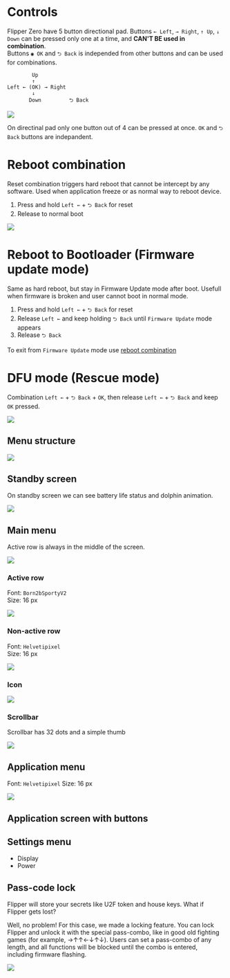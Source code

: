 # Controls 

Flipper Zero have 5 button directional pad. Buttons `← Left`, `→ Right`, `↑ Up`, `↓ Down` can be pressed only one at a time, and **CAN'T BE used in combination**.  
Buttons `◉ OK` and `⮌ Back` is independed from other buttons and can be used for combinations.

```
        Up
        ↑
Left ← (OK) → Right
        ↓
       Down         ⮌ Back   
```

![](./../wiki_static/ui/buttons.png)

On directinal pad only one button out of 4 can be pressed at once. `OK` and `⮌ Back` buttons are indepandent.  

# Reboot combination

Reset combination triggers hard reboot that cannot be intercept by any software. Used when application freeze or as normal way to reboot device.
 
 1. Press and hold `Left ←` + `⮌ Back` for reset
 2. Release to normal boot

![](../wiki_static/ui/reset-combo.png)

# Reboot to Bootloader (Firmware update mode)

Same as hard reboot, but stay in Firmware Update mode after boot. Usefull when firmware is broken and user cannot boot in normal mode.

1. Press and hold `Left ←` + `⮌ Back` for reset
2. Release `Left ←` and keep holding `⮌ Back` until `Firmware Update` mode appears
3. Release `⮌ Back`

To exit from `Firmware Update` mode use [reboot combination](#reboot-combination) 

# DFU mode (Rescue mode)



Combination `Left ←` + `⮌ Back` + `OK`, then release `Left ←` + `⮌ Back` and keep `OK` pressed.

![](../wiki_static/ui/dfu-combo.png)

## Menu structure

![](../wiki_static/ui/menu-navigation.png)

## Standby screen 

On standby screen we can see battery life status and dolphin animation. 

![](../wiki_static/ui/UI-Standby.png)

## Main menu

Active row is always in the middle of the screen.

![](./../wiki_static/ui/UI-main-menu-screen.png)

### Active row

Font: `Born2bSportyV2`  
Size: 16 px  

![](./../wiki_static/ui/UI-active-row-text.png)

### Non-active row

Font: `Helvetipixel`  
Size: 16 px  

![](./../wiki_static/ui/UI-non-active-row-text.png)

### Icon

![](./../wiki_static/ui/UI-icon.png)

### Scrollbar

Scrollbar has 32 dots and a simple thumb

![](./../wiki_static/ui/UI-Scrollbar-and-thumb.png)

## Application menu

Font: `Helvetipixel`
Size: 16 px

![](../wiki_static/ui/UI-app-menu.png)

## Application screen with buttons



## Settings menu

* Display
* Power

## Pass-code lock

Flipper will store your secrets like U2F token and house keys. What if Flipper gets lost?

Well, no problem! For this case, we made a locking feature. You can lock Flipper and unlock it with the special pass-combo, like in good old fighting games (for example, →↑↑←↓↑↓). Users can set a pass-combo of any length, and all functions will be blocked until the combo is entered, including firmware flashing.

![](https://ksr-ugc.imgix.net/assets/030/153/925/13404091a9c1bb3390a67afe279a0051_original.gif?ixlib=rb-2.1.0&w=700&fit=max&v=1597158235&auto=format&gif-q=50&q=92&s=06a640ecaa809487b004c1bead0fd9cc)
